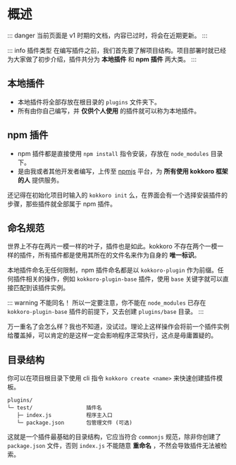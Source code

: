 # 概述

::: danger
当前页面是 v1 时期的文档，内容已过时，将会在近期更新。
:::

::: info 插件类型
在编写插件之前，我们首先要了解项目结构。项目部署时就已经为大家做了初步介绍，插件共分为 **本地插件** 和 **npm 插件** 两大类。
:::

## 本地插件

- 本地插件将全部存放在根目录的 `plugins` 文件夹下。
- 所有由你自己编写，并 **仅供个人使用** 的插件就可以称为本地插件。

## npm 插件

- npm 插件都是直接使用 `npm install` 指令安装，存放在 `node_modules` 目录下。
- 是由我或者其他开发者编写，上传至 [npmjs](https://www.npmjs.com/) 平台，为 **所有使用 kokkoro 框架的人** 提供服务。

还记得在初始化项目时输入的 `kokkoro init` 么，在界面会有一个选择安装插件的步骤，那些插件就全部属于 npm 插件。

## 命名规范

世界上不存在两片一模一样的叶子，插件也是如此。kokkoro 不存在两个一模一样的插件，所有插件都是使用其所在的文件名来作为自身的 **唯一标识**。

本地插件命名无任何限制，npm 插件命名都是以 `kokkoro-plugin` 作为前缀。任何插件相关的操作，例如 `kokkoro-plugin-base` 插件，使用 `base` 关键字就可以直接匹配到该插件实例。

::: warning 不能同名！
所以一定要注意，你不能在 `node_modules` 已存在 `kokkoro-plugin-base` 插件的前提下，又去创建 `plugins/base` 目录。
:::

万一重名了会怎么样？我也不知道，没试过。理论上这样操作会将前一个插件实例给覆盖掉，可以肯定的是这样一定会影响程序正常执行，这点是毋庸置疑的。

## 目录结构

你可以在项目根目录下使用 cli 指令 `kokkoro create <name>` 来快速创建插件模板。

```tex:no-line-numbers
plugins/
└─ test/                 插件名
   ├─ index.js           程序主入口
   └─ package.json       包管理文件 (可选)
```

这就是一个插件最基础的目录结构，它应当符合 `commonjs` 规范，除非你创建了 `package.json` 文件，否则 `index.js` 不能随意 **重命名** ，不然会导致插件无法被检索。
